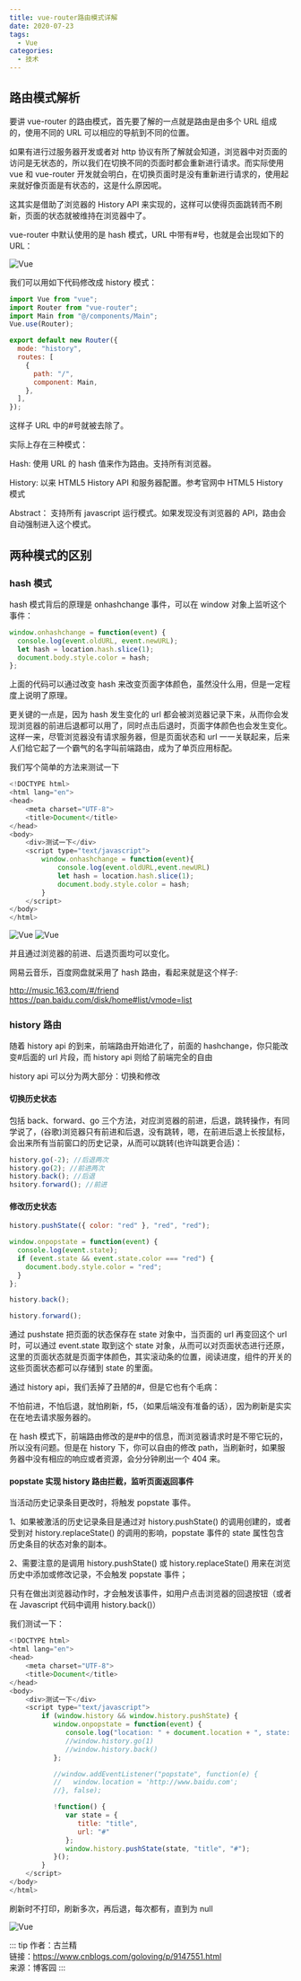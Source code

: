 ```yaml
---
title: vue-router路由模式详解
date: 2020-07-23
tags:
  - Vue
categories:
  - 技术
---
```


## 路由模式解析

要讲 vue-router 的路由模式，首先要了解的一点就是路由是由多个 URL 组成的，使用不同的 URL 可以相应的导航到不同的位置。

如果有进行过服务器开发或者对 http 协议有所了解就会知道，浏览器中对页面的访问是无状态的，所以我们在切换不同的页面时都会重新进行请求。而实际使用 vue 和 vue-router 开发就会明白，在切换页面时是没有重新进行请求的，使用起来就好像页面是有状态的，这是什么原因呢。

这其实是借助了浏览器的 History API 来实现的，这样可以使得页面跳转而不刷新，页面的状态就被维持在浏览器中了。

vue-router 中默认使用的是 hash 模式，URL 中带有#号，也就是会出现如下的 URL：

![Vue](https://vkceyugu.cdn.bspapp.com/VKCEYUGU-aliyun-umybkfmeehmg0383ca/8ba9f210-4856-11eb-b680-7980c8a877b8.png)

我们可以用如下代码修改成 history 模式：

```js
import Vue from "vue";
import Router from "vue-router";
import Main from "@/components/Main";
Vue.use(Router);

export default new Router({
  mode: "history",
  routes: [
    {
      path: "/",
      component: Main,
    },
  ],
});
```

这样子 URL 中的#号就被去除了。

实际上存在三种模式：

Hash: 使用 URL 的 hash 值来作为路由。支持所有浏览器。

History: 以来 HTML5 History API 和服务器配置。参考官网中 HTML5 History 模式

Abstract： 支持所有 javascript 运行模式。如果发现没有浏览器的 API，路由会自动强制进入这个模式。

## 两种模式的区别

### hash 模式

hash 模式背后的原理是 onhashchange 事件，可以在 window 对象上监听这个事件：

```js
window.onhashchange = function(event) {
  console.log(event.oldURL, event.newURL);
  let hash = location.hash.slice(1);
  document.body.style.color = hash;
};
```

上面的代码可以通过改变 hash 来改变页面字体颜色，虽然没什么用，但是一定程度上说明了原理。

更关键的一点是，因为 hash 发生变化的 url 都会被浏览器记录下来，从而你会发现浏览器的前进后退都可以用了，同时点击后退时，页面字体颜色也会发生变化。这样一来，尽管浏览器没有请求服务器，但是页面状态和 url 一一关联起来，后来人们给它起了一个霸气的名字叫前端路由，成为了单页应用标配。

我们写个简单的方法来测试一下

```js
<!DOCTYPE html>
<html lang="en">
<head>
    <meta charset="UTF-8">
    <title>Document</title>
</head>
<body>
    <div>测试一下</div>
    <script type="text/javascript">
        window.onhashchange = function(event){
            console.log(event.oldURL,event.newURL)
            let hash = location.hash.slice(1);
            document.body.style.color = hash;
        }
    </script>
</body>
</html>
```

![Vue](https://vkceyugu.cdn.bspapp.com/VKCEYUGU-aliyun-umybkfmeehmg0383ca/8c45e3f0-4856-11eb-b680-7980c8a877b8.png)
![Vue](https://vkceyugu.cdn.bspapp.com/VKCEYUGU-aliyun-umybkfmeehmg0383ca/8cec0f00-4856-11eb-b997-9918a5dda011.png)

并且通过浏览器的前进、后退页面均可以变化。

网易云音乐，百度网盘就采用了 hash 路由，看起来就是这个样子:

http://music.163.com/#/friend
https://pan.baidu.com/disk/home#list/vmode=list

### history 路由

随着 history api 的到来，前端路由开始进化了，前面的 hashchange，你只能改变#后面的 url 片段，而 history api 则给了前端完全的自由

history api 可以分为两大部分：切换和修改

#### 切换历史状态

包括 back、forward、go 三个方法，对应浏览器的前进，后退，跳转操作，有同学说了，(谷歌)浏览器只有前进和后退，没有跳转，嗯，在前进后退上长按鼠标，会出来所有当前窗口的历史记录，从而可以跳转(也许叫跳更合适)：

```js
history.go(-2); //后退两次
history.go(2); //前进两次
history.back(); //后退
hsitory.forward(); //前进
```

#### 修改历史状态

```js
history.pushState({ color: "red" }, "red", "red");

window.onpopstate = function(event) {
  console.log(event.state);
  if (event.state && event.state.color === "red") {
    document.body.style.color = "red";
  }
};

history.back();

history.forward();
```

通过 pushstate 把页面的状态保存在 state 对象中，当页面的 url 再变回这个 url 时，可以通过 event.state 取到这个 state 对象，从而可以对页面状态进行还原，这里的页面状态就是页面字体颜色，其实滚动条的位置，阅读进度，组件的开关的这些页面状态都可以存储到 state 的里面。

通过 history api，我们丢掉了丑陋的#，但是它也有个毛病：

不怕前进，不怕后退，就怕刷新，f5，（如果后端没有准备的话），因为刷新是实实在在地去请求服务器的。

在 hash 模式下，前端路由修改的是#中的信息，而浏览器请求时是不带它玩的，所以没有问题。但是在 history 下，你可以自由的修改 path，当刷新时，如果服务器中没有相应的响应或者资源，会分分钟刷出一个 404 来。

#### popstate 实现 history 路由拦截，监听页面返回事件

当活动历史记录条目更改时，将触发 popstate 事件。

1、如果被激活的历史记录条目是通过对 history.pushState() 的调用创建的，或者受到对 history.replaceState() 的调用的影响，popstate 事件的 state 属性包含历史条目的状态对象的副本。

2、需要注意的是调用 history.pushState() 或 history.replaceState() 用来在浏览历史中添加或修改记录，不会触发 popstate 事件；

只有在做出浏览器动作时，才会触发该事件，如用户点击浏览器的回退按钮（或者在 Javascript 代码中调用 history.back()）

我们测试一下：

```js
<!DOCTYPE html>
<html lang="en">
<head>
    <meta charset="UTF-8">
    <title>Document</title>
</head>
<body>
    <div>测试一下</div>
    <script type="text/javascript">
        if (window.history && window.history.pushState) {
           window.onpopstate = function(event) {
              console.log("location: " + document.location + ", state: " + JSON.stringify(event.state));
              //window.history.go(1)
              //window.history.back()
           };

           //window.addEventListener("popstate", function(e) {
           //   window.location = 'http://www.baidu.com';
           //}, false);

           !function() {
              var state = {
                 title: "title",
                 url: "#"
              };
              window.history.pushState(state, "title", "#");
           }();
        }
    </script>
</body>
</html>
```

刷新时不打印，刷新多次，再后退，每次都有，直到为 null

![Vue](https://vkceyugu.cdn.bspapp.com/VKCEYUGU-aliyun-umybkfmeehmg0383ca/8d903e40-4856-11eb-b680-7980c8a877b8.png)

::: tip
作者：古兰精 <br>
链接：https://www.cnblogs.com/goloving/p/9147551.html <br>
来源：博客园
:::
